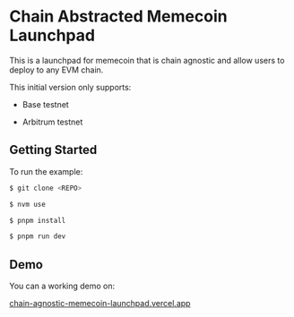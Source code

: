 # Chain Abstracted Memecoin Launchpad

This is a launchpad for memecoin that is chain agnostic and allow users to deploy to any EVM chain.

This initial version only supports:

- Base testnet

- Arbitrum testnet

## Getting Started

To run the example:

```bash
$ git clone <REPO>

$ nvm use

$ pnpm install

$ pnpm run dev
```

## Demo

You can a working demo on:

[chain-agnostic-memecoin-launchpad.vercel.app](http://chain-agnostic-memecoin-launchpad.vercel.app)
